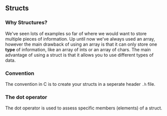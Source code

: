 ## Structs


### Why Structures?

We've seen lots of examples so far of where we would want to store multiple pieces of information. Up until now we've always used an array, however the main drawback of using an array is that it can only store one **type** of information, like an array of ints or an array of chars. The main advantage of using a struct is that it allows you to use different types of data.

### Convention

The convention in C is to create your structs in a seperate header `.h` file.

### The dot operator

The dot operator is used to assess specific members (elements) of a struct.